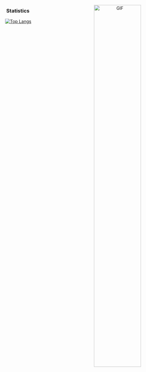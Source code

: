 <p align="center">
<img align="right" width="55%" alt="GIF" src="https://media.giphy.com/media/3owzWkGtQ3us1pV0qc/giphy.gif"></img>
</p>

### &nbsp;Statistics

[![Top Langs](https://github-readme-stats.vercel.app/api/top-langs/?username=POLROTY&layout=compact&bg_color=202020&title_color=f8f8f8&text_color=f8f8f8&icon_color=f8f8f8&border_color=202020)](https://github.com/anuraghazra/github-readme-stats)
